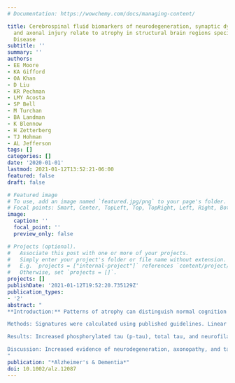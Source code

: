 ```yaml
---
# Documentation: https://wowchemy.com/docs/managing-content/

title: Cerebrospinal fluid biomarkers of neurodegeneration, synaptic dysfunction,
  and axonal injury relate to atrophy in structural brain regions specific to Alzheimer's
  Disease
subtitle: ''
summary: ''
authors:
- EE Moore
- KA Gifford
- OA Khan
- D Liu
- KR Pechman
- LMY Acosta
- SP Bell
- M Turchan
- BA Landman
- K Blennow
- H Zetterberg
- TJ Hohman
- AL Jefferson
tags: []
categories: []
date: '2020-01-01'
lastmod: 2021-01-12T13:52:21-06:00
featured: false
draft: false

# Featured image
# To use, add an image named `featured.jpg/png` to your page's folder.
# Focal points: Smart, Center, TopLeft, Top, TopRight, Left, Right, BottomLeft, Bottom, BottomRight.
image:
  caption: ''
  focal_point: ''
  preview_only: false

# Projects (optional).
#   Associate this post with one or more of your projects.
#   Simply enter your project's folder or file name without extension.
#   E.g. `projects = ["internal-project"]` references `content/project/deep-learning/index.md`.
#   Otherwise, set `projects = []`.
projects: []
publishDate: '2021-01-12T19:52:20.735129Z'
publication_types:
- '2'
abstract: "
**Introduction:** Patterns of atrophy can distinguish normal cognition from Alzheimers disease (AD), but neuropathological drivers of this pattern are unknown. This study examined associations between cerebrospinal fluid biomarkers of AD pathology, synaptic dysfunction, and neuroaxonal injury with two AD imaging signatures. 

Methods: Signatures were calculated using published guidelines. Linear regressions related each biomarker to both signatures, adjusting for demographic factors. Bootstrapped analyses tested if associations were stronger with one signature versus the other. 

Results: Increased phosphorylated tau (p‐tau), total tau, and neurofilament light (P‐values <.045) related to smaller signatures (indicating greater atrophy). Diagnosis and sex modified associations between p‐tau and neurogranin (P‐values<.05) and signatures, such that associations were stronger among participants with mild cognitive impairment and female participants. The strength of associations did not differ between signatures. 

Discussion: Increased evidence of neurodegeneration, axonopathy, and tau phosphorylation relate to greater AD‐related atrophy. Tau phosphorylation and synaptic dysfunction may be more prominent in AD‐affected regions in females.
"
publication: "*Alzheimer's & Dementia*"
doi: 10.1002/alz.12087
---
```

